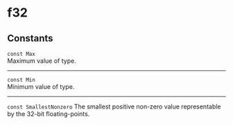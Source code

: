 # f32

## Constants
`const Max`\
Maximum value of type.

---

`const Min`\
Minimum value of type. 

---

`const SmallestNonzero`
The smallest positive non-zero value representable by the 32-bit floating-points.
